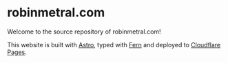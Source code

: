 # robinmetral.com

Welcome to the source repository of robinmetral.com!

This website is built with [Astro](https://github.com/snowpackjs/astro), typed with [Fern](https://djr.com/notes/junes-font-of-the-month-fern-text) and deployed to [Cloudflare Pages](https://pages.dev).
